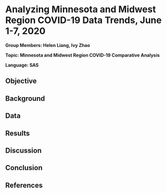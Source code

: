 # Analyzing Minnesota and Midwest Region COVID-19 Data Trends, June 1-7, 2020

**Group Members: Helen Liang, Ivy Zhao**

**Topic: Minnesota and Midwest Region COVID-19 Comparative Analysis**

**Language: SAS**

## Objective 

## Background

## Data

## Results

## Discussion

## Conclusion

## References
